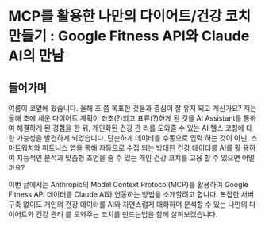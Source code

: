 # MCP를 활용한 나만의 다이어트/건강 코치 만들기 : Google Fitness API와 Claude AI의 만남

## 들어가며

여름이 코앞에 왔습니다. 올해 초 쯤 목표한 것들과 결심이 잘 유지 되고 계신가요?
저는 올해 초에 세운 다이어트 계획이 좌초(?)되고 표류(?)하게 된 것을 AI Assistant를 통하여 해결하게 된 경험을 한 뒤, 개인화된 건강 관
리를 도와줄 수 있는 AI 헬스 코칭에 대한 가능성을 발견하게 되었습니다.
단순하게 데이터를 수동으로 입력 하는 것이 아닌, 스마트워치와 피트니스 앱을 통해 자동으로 수집 되는 방대한 건강 데이터를 AI를 활
용하여 지능적인 분석과 맞춤형 조언을 줄 수 있는 개인 건강 코치를 고용 할 수 있으면 어떨까요?


이번 글에서는 Anthropic의 Model Context Protocol(MCP)를 활용하여 Google Fitness API 데이터를 Claude AI와 연동하는 방법을 소개할려고 합니다. 복잡한 서버 구축 없이도 개인의 건강 데이터를 AI와 자연스럽게 대화하며 분석할 수 있는 나만의 다이어트와 건강 관리
를 도와주는 코치를 만드는법을 함께 살펴보겠습니다.
